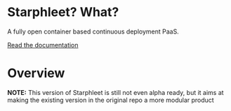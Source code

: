 Starphleet? What?
=================

A fully open container based continuous deployment PaaS.

[Read the documentation](http://undefined-io.github.io/hyperdrive)

Overview
========

**NOTE:** This version of Starphleet is still not even alpha ready, but it aims at making the existing version in the original repo a more modular product
